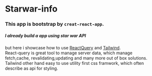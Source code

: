 # Starwar-info
### This app is bootstrap by `creat-react-app`.  
##### I already build a app using star war API 
but here i showcase how to use [ReactQuery](https://react-query.tanstack.com/) and [Tailwind](https://tailwindcss.com/).  
React-query is great tool to manage server data, which manage fetch,cache, revalidating,updating and many more out of box solutions.  
Tailwind other hand easy to use utility first css framwork, which often describe as api for styling.

